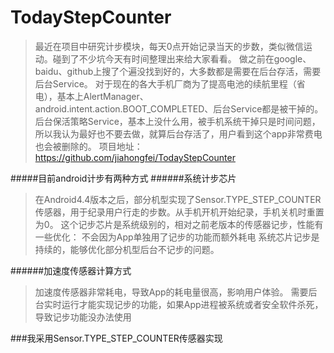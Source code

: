 # TodayStepCounter
>最近在项目中研究计步模块，每天0点开始记录当天的步数，类似微信运动。碰到了不少坑今天有时间整理出来给大家看看。
做之前在google、baidu、github上搜了个遍没找到好的，大多数都是需要在后台存活，需要后台Service。
对于现在的各大手机厂商为了提高电池的续航里程（省电），基本上AlertManager、android.intent.action.BOOT_COMPLETED、后台Service都是被干掉的。
后台保活策略Service，基本上没什么用，被手机系统干掉只是时间问题，所以我认为最好也不要去做，就算后台存活了，用户看到这个app非常费电也会被删除的。
项目地址：https://github.com/jiahongfei/TodayStepCounter

#####目前android计步有两种方式
######系统计步芯片
>在Android4.4版本之后，部分机型实现了Sensor.TYPE_STEP_COUNTER传感器，用于纪录用户行走的步数。从手机开机开始纪录，手机关机时重置为0。 
这个记步芯片是系统级别的，相对之前老版本的传感器记步，性能有一些优化：
不会因为App单独用了记步的功能而额外耗电
系统芯片记步是持续的，能够优化部分机型后台不记步的问题。

######加速度传感器计算方式
>加速度传感器非常耗电，导致App的耗电量很高，影响用户体验。
需要后台实时运行才能实现记步的功能，如果App进程被系统或者安全软件杀死，导致记步功能没办法使用

###我采用Sensor.TYPE_STEP_COUNTER传感器实现
